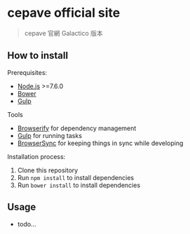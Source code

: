# cepave official site

> cepave 官網 Galactico 版本

## How to install

Prerequisites:
* [Node.js](http://nodejs.org/) >=7.6.0 
* [Bower](http://bower.io/)
* [Gulp](http://gulpjs.com/)

Tools
* [Browserify](http://browserify.org/) for dependency management
* [Gulp](http://gulpjs.com/) for running tasks
* [BrowserSync](http://browsersync.io/) for keeping things in sync while developing

Installation process:
1. Clone this repository
2. Run ```npm install``` to install dependencies
3. Run ```bower install``` to install dependencies

## Usage
* todo...